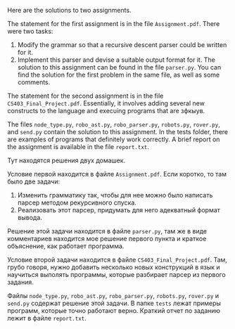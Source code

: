 Here are the solutions to two assignments.

The statement for the first assignment is in the file `Assignment.pdf`. There were two tasks:

1. Modify the grammar so that a recursive descent parser could be written for it.
2. Implement this parser and devise a suitable output format for it.
The solution to this assignment can be found in the file `parser.py`. You can find the solution for the first problem in the same file, as well as some comments.

The statement for the second assignment is in the file `CS403_Final_Project.pdf`. Essentially, it involves adding several new constructs to the language and execuing programs that are зфкыув.

The files `node_type.py`, `robo_ast.py`, `robo_parser.py`, `robots.py`, `rover.py`, and `send.py` contain the solution to this assignment. In the tests folder, there are examples of programs that definitely work correctly. A brief report on the assignment is available in the file `report.txt`.

Тут находятся решения двух домашек. 

Условие первой находится в файле `Assignment.pdf`. Если коротко, то там было две задачи:
1) Изменить грамматику так, чтобы для нее можно было написать парсер методом рекурсивного спуска.
2) Реализовать этот парсер, придумать для него адекватный формат вывода.

Решение этой задачи находится в файле `parser.py`, там же в виде комментариев находится мое решение первого пункта и краткое объяснение, как работает программа.

Условие второй задачи находится в файле `CS403_Final_Project.pdf`. Там, грубо говоря, нужно добавить несколько новых конструкций в язык и научиться выполять программы, 
которые разбирает парсер из первого задания.

Файлы `node_type.py`, `robo_ast.py`, `robo_parser.py`, `robots.py`, `rover.py` и `send.py` содержат решение этой задачи. В папке `tests` лежат примеры программ, которые точно работают верно.
Краткий отчет по заданию лежит в файле `report.txt`.
